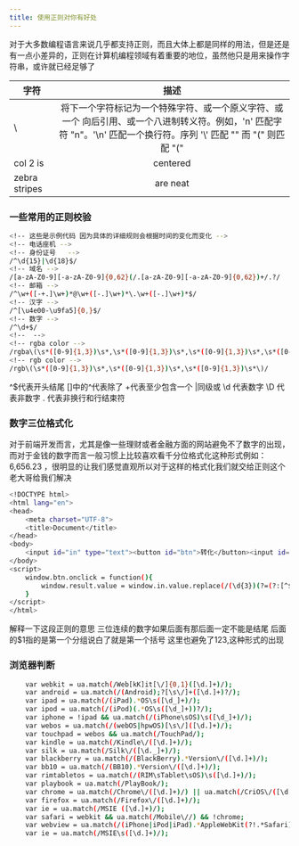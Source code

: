```yaml
---
title: 使用正则对你有好处
---
```

对于大多数编程语言来说几乎都支持正则，而且大体上都是同样的用法，但是还是有一点小差异的，正则在计算机编程领域有着重要的地位，虽然他只是用来操作字符串，或许就已经足够了

| 字符        | 描述           |
| ------------- |:-------------:|
| \      | 将下一个字符标记为一个特殊字符、或一个原义字符、或一个 向后引用、或一个八进制转义符。例如，'n' 匹配字符 "n"。'\n' 匹配一个换行符。序列 '\\' 匹配 "\" 而 "\(" 则匹配 "(" |
| col 2 is      | centered      |
| zebra stripes | are neat      |
### 一些常用的正则校验

``` bash
<!-- 这些是示例代码 因为具体的详细规则会根据时间的变化而变化 -->
<!-- 电话座机 -->
<!-- 身份证号   -->
/^\d{15}|\d{18}$/
<!-- 域名 -->
/[a-zA-Z0-9][-a-zA-Z0-9]{0,62}(/.[a-zA-Z0-9][-a-zA-Z0-9]{0,62})+/.?/
<!-- 邮箱 -->
/^\w+([-+.]\w+)*@\w+([-.]\w+)*\.\w+([-.]\w+)*$/
<!-- 汉字 -->
/^[\u4e00-\u9fa5]{0,}$/
<!-- 数字 -->
/^\d+$/
<!--  -->
<!-- rgba color -->
/rgba\(\s*([0-9]{1,3})\s*,\s*([0-9]{1,3})\s*,\s*([0-9]{1,3})\s*,\s*([0-9]?(?:\.[0-9]+)?)\s*\)/
<!-- rgb color -->
/rgb\(\s*([0-9]{1,3})\s*,\s*([0-9]{1,3})\s*,\s*([0-9]{1,3})\s*\)/
```
^$代表开头结尾
[]中的^代表除了
+代表至少包含一个
|同级或
\d 代表数字
\D 代表非数字
. 代表非换行和行结束符

### 数字三位格式化
对于前端开发而言，尤其是像一些理财或者金融方面的网站避免不了数字的出现，而对于金钱的数字而言一般习惯上比较喜欢看千分位格式化这种形式例如：6,656.23 ，很明显的让我们感觉直观所以对于这样的格式化我们就交给正则这个老大哥给我们解决

``` bash
<!DOCTYPE html>
<html lang="en">
<head>
	<meta charset="UTF-8">
	<title>Document</title>
</head>
<body>
	<input id="in" type="text"><button id="btn">转化</button><input id="result" type="text">
</body>
<script>
	window.btn.onclick = function(){
		window.result.value = window.in.value.replace(/(\d{3})(?=(?:[^$]))/g,"$1,")
	}
</script>
</html>
```
解释一下这段正则的意思
三位连续的数字如果后面有那后面一定不能是结尾
后面的$1指的是第一个分组说白了就是第一个括号
这里也避免了123,这种形式的出现

### 浏览器判断
``` bash
	var webkit = ua.match(/Web[kK]it[\/]{0,1}([\d.]+)/);
	var android = ua.match(/(Android);?[\s\/]+([\d.]+)?/);
	var ipad = ua.match(/(iPad).*OS\s([\d_]+)/);
	var ipod = ua.match(/(iPod)(.*OS\s([\d_]+))?/);
	var iphone = !ipad && ua.match(/(iPhone\sOS)\s([\d_]+)/);
	var webos = ua.match(/(webOS|hpwOS)[\s\/]([\d.]+)/);
	var touchpad = webos && ua.match(/TouchPad/);
	var kindle = ua.match(/Kindle\/([\d.]+)/);
	var silk = ua.match(/Silk\/([\d._]+)/);
	var blackberry = ua.match(/(BlackBerry).*Version\/([\d.]+)/);
	var bb10 = ua.match(/(BB10).*Version\/([\d.]+)/);
	var rimtabletos = ua.match(/(RIM\sTablet\sOS)\s([\d.]+)/);
	var playbook = ua.match(/PlayBook/);
	var chrome = ua.match(/Chrome\/([\d.]+)/) || ua.match(/CriOS\/([\d.]+)/);
	var firefox = ua.match(/Firefox\/([\d.]+)/);
	var ie = ua.match(/MSIE ([\d.]+)/);
	var safari = webkit && ua.match(/Mobile\//) && !chrome;
	var webview = ua.match(/(iPhone|iPod|iPad).*AppleWebKit(?!.*Safari)/) && !chrome;
	var ie = ua.match(/MSIE\s([\d.]+)/);
```
